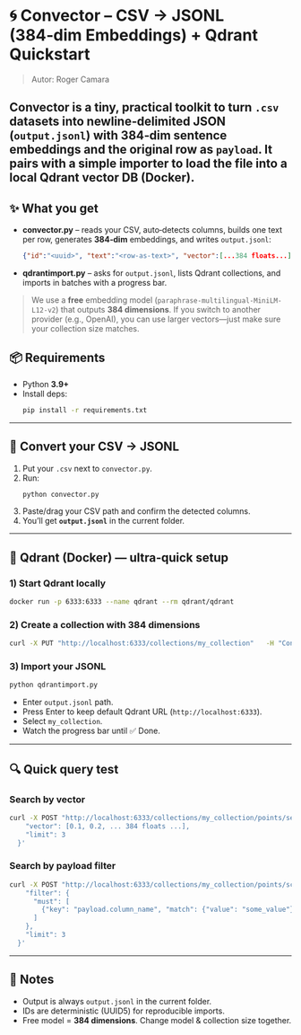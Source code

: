# 🌀 Convector – CSV → JSONL (384‑dim Embeddings) + Qdrant Quickstart

> Autor: Roger Camara

## **Convector** is a tiny, practical toolkit to turn `.csv` datasets into newline‑delimited JSON (`output.jsonl`) with **384‑dim** sentence embeddings and the original row as `payload`. It pairs with a simple importer to load the file into a local **Qdrant** vector DB (Docker).

## ✨ What you get

- **convector.py** – reads your CSV, auto‑detects columns, builds one text per row, generates **384‑dim** embeddings, and writes `output.jsonl`:
  ```json
  {"id":"<uuid>", "text":"<row-as-text>", "vector":[...384 floats...], "payload":{...original row...}}
  ```
- **qdrantimport.py** – asks for `output.jsonl`, lists Qdrant collections, and imports in batches with a progress bar.

> We use a **free** embedding model (`paraphrase-multilingual-MiniLM-L12-v2`) that outputs **384 dimensions**. If you switch to another provider (e.g., OpenAI), you can use larger vectors—just make sure your collection size matches.

## 📦 Requirements

- Python **3.9+**
- Install deps:
  ```bash
  pip install -r requirements.txt
  ```

---

## 🚀 Convert your CSV → JSONL

1. Put your `.csv` next to `convector.py`.
2. Run:
   ```bash
   python convector.py
   ```
3. Paste/drag your CSV path and confirm the detected columns.
4. You’ll get **`output.jsonl`** in the current folder.

---

## 🧪 Qdrant (Docker) — ultra‑quick setup

### 1) Start Qdrant locally
```bash
docker run -p 6333:6333 --name qdrant --rm qdrant/qdrant
```

### 2) Create a collection with **384** dimensions
```bash
curl -X PUT "http://localhost:6333/collections/my_collection"   -H "Content-Type: application/json"   -d '{"vectors": {"size": 384, "distance": "Cosine"}}'
```

### 3) Import your JSONL
```bash
python qdrantimport.py
```
- Enter `output.jsonl` path.
- Press Enter to keep default Qdrant URL (`http://localhost:6333`).
- Select `my_collection`.
- Watch the progress bar until ✅ Done.

---

## 🔍 Quick query test

### Search by vector
```bash
curl -X POST "http://localhost:6333/collections/my_collection/points/search"   -H "Content-Type: application/json"   -d '{
    "vector": [0.1, 0.2, ... 384 floats ...],
    "limit": 3
  }'
```

### Search by payload filter
```bash
curl -X POST "http://localhost:6333/collections/my_collection/points/scroll"   -H "Content-Type: application/json"   -d '{
    "filter": {
      "must": [
        {"key": "payload.column_name", "match": {"value": "some_value"}}
      ]
    },
    "limit": 3
  }'
```

---

## 📝 Notes

- Output is always `output.jsonl` in the current folder.
- IDs are deterministic (UUID5) for reproducible imports.
- Free model = **384 dimensions**. Change model & collection size together.
